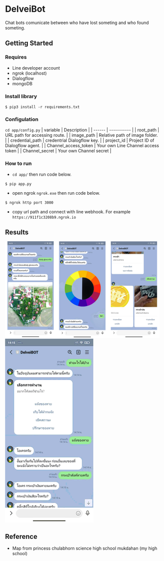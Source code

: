 # DelveiBot
Chat bots comunicate between who have lost someting and who found someting.

## Getting Started
### Requires
* Line developer account
* ngrok (localhost)
* Dialogflow
* mongoDB


### Install library
```shell
$ pip3 install -r requirements.txt 
```

### Configulation
```cd app/config.py```
| variable | Description |
| ------ | ----------- |
| root_path  | URL path for accessing route. |
| image_path | Relative path of image folder. |
| credential_path |  credentrial Dialogflow key. |
| project_id | Project ID of Dialogflow agent. |
| Channel_access_token | Your own Line Channel access token |
| Channel_secret | Your own Channel secret |

### How to run
* ```cd app/``` then run code below.
```shell
$ pip app.py 
```
* open ngrok ```ngrok.exe``` then run code below.
```shell
$ ngrok http port 3000
```
* copy url path and connect with line webhook. For example ```https://911f1c3208b9.ngrok.io```

## Results
![](doc/Results.png)
![](doc/delveibot_gif.gif)

## Reference
- Map from princess chulabhorn science high school mukdahan (my high school)
